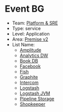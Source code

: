 # Event BG
* Team: [Platform & SRE](../teams/platform.md)
* Type: service
* Level: Application
* Area: [Premise v2](../areas/v2.png)
* List Name:
  * [Amplitude](amplitude.md)
  * [Analytics DW](analytics-dw.md)
  * [Book DB](book.md)
  * [Facebook](facebook.md)
  * [Fish](fish.md)
  * [Graphite](graphite.md)
  * [Intercom](intercom.md)
  * [Logstash](logstash.md)
  * [Logstash JVM](logstash-jvm.md)
  * [Pipeline Storage](pipeline-storage.md)
  * [Shopkeeper](shopkeeper.md)
